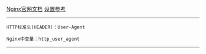 [Nginx官网文档](http://nginx.org/en/docs/http/ngx_http_log_module.html#log_format)
[设置参考](http://nginx.org/en/docs/syslog.html)
*****
```
HTTP标准头(HEADER)：User-Agent
```
```
Nginx中变量：http_user_agent
```
*****